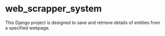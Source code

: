 # web_scrapper_system
This Django project is designed to save and retrieve details of entities from a specified webpage.
